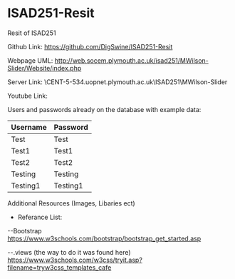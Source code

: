 # ISAD251-Resit
Resit of ISAD251

Github Link: https://github.com/DigSwine/ISAD251-Resit

Webpage UML: http://web.socem.plymouth.ac.uk/isad251/MWilson-Slider/Website/index.php

Server Link: \\CENT-5-534.uopnet.plymouth.ac.uk\ISAD251\MWilson-Slider

Youtube Link:

Users and passwords already on the database with example data:

|Username	|Password	|
|---------------|---------------|
|Test		|Test		|
|Test1		|Test1		|
|Test2		|Test2		|
|Testing	|Testing	|
|Testing1	|Testing1	|

Additional Resources (Images, Libaries ect)
- Referance List:

--Bootstrap
https://www.w3schools.com/bootstrap/bootstrap_get_started.asp

--.views (the way to do it was found here)
https://www.w3schools.com/w3css/tryit.asp?filename=tryw3css_templates_cafe



